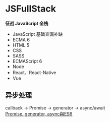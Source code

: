# JSFullStack
**征战 JavaScript 全栈**

* JavaScript 基础查漏补缺
* ECMA 6
* HTML 5
* CSS
* SASS
* ECMAScript 6
* Node
* React、React-Native
* Vue

## 异步处理
callback -> Promise -> generator -> async/await  
[Promise, generator, async與ES6](http://huli.logdown.com/posts/292655-javascript-promise-generator-async-es6)
